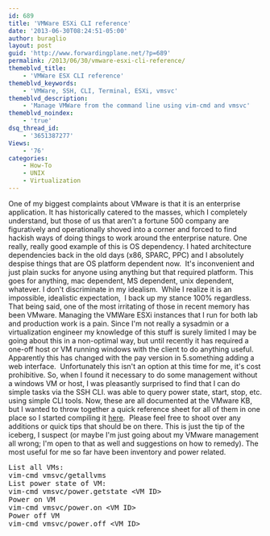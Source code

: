```yaml
---
id: 689
title: 'VMWare ESXi CLI reference'
date: '2013-06-30T08:24:51-05:00'
author: buraglio
layout: post
guid: 'http://www.forwardingplane.net/?p=689'
permalink: /2013/06/30/vmware-esxi-cli-reference/
themeblvd_title:
    - 'VMWare ESX CLI reference'
themeblvd_keywords:
    - 'VMWare, SSH, CLI, Terminal, ESXi, vmsvc'
themeblvd_description:
    - 'Manage VMWare from the command line using vim-cmd and vmsvc'
themeblvd_noindex:
    - 'true'
dsq_thread_id:
    - '3651387277'
Views:
    - '76'
categories:
    - How-To
    - UNIX
    - Virtualization
---
```


One of my biggest complaints about VMware is that it is an enterprise application. It has historically catered to the masses, which I completely understand, but those of us that aren't a fortune 500 company are figuratively and operationally shoved into a corner and forced to find hackish ways of doing things to work around the enterprise nature.
One really, really good example of this is OS dependency. I hated architecture dependencies back in the old days (x86, SPARC, PPC) and I absolutely despise things that are OS platform dependent now.  It's inconvenient and just plain sucks for anyone using anything but that required platform. This goes for anything, mac dependent, MS dependent, unix dependent, whatever. I don't discriminate in my idealism.  While I realize it is an impossible, idealistic expectation,  I back up my stance 100% regardless.
That being said, one of the most irritating of those in recent memory has been VMware. Managing the VMWare ESXi instances that I run for both lab and production work is a pain. Since I'm not really a sysadmin or a virtualization engineer my knowledge of this stuff is surely limited I may be going about this in a non-optimal way, but until recently it has required a one-off host or VM running windows with the client to do anything useful. Apparently this has changed with the pay version in 5.something adding a web interface.  Unfortunately this isn't an option at this time for me, it's cost prohibitive. So, when I found it necessary to do some management without a windows VM or host, I was pleasantly surprised to find that I can do simple tasks via the SSH CLI. was able to query power state, start, stop, etc. using simple CLI tools. Now, these are all documented at the VMware KB, but I wanted to throw together a quick reference sheet for all of them in one place so I started compiling it <a href="http://www.forwardingplane.net/unix/vmware-esxi-cli-reference/" target="_blank" rel="noopener noreferrer">here</a>.  Please feel free to shoot over any additions or quick tips that should be on there. This is just the tip of the iceberg, I suspect (or maybe I'm just going about my VMware management all wrong; I'm open to that as well and suggestions on how to remedy).
The most useful for me so far have been inventory and power related.
<pre>List all VMs:
vim-cmd vmsvc/getallvms
List power state of VM:
vim-cmd vmsvc/power.getstate &lt;VM ID&gt;
Power on VM
vim-cmd vmsvc/power.on &lt;VM ID&gt;
Power off VM
vim-cmd vmsvc/power.off &lt;VM ID&gt;
</pre>